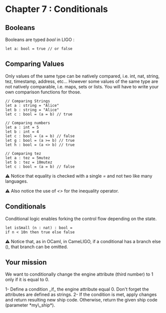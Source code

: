 # Chapter 7 : Conditionals

<dialog character="robot">[DROID-1242] INVALID CONDITIONAL INSTRUCTIONS. ERR %%$7834[[{23e3}]] PLEASE SPECIFY CONDITIONAL INSTRUCTIONS.</dialog>

## Booleans

Booleans are typed _bool_ in LIGO :

```
let a: bool = true // or false
```

## Comparing Values

Only values of the same type can be natively compared, i.e. int, nat, string, tez, timestamp, address, etc... However some values of the same type are not natively comparable, i.e. maps, sets or lists. You will have to write your own comparison functions for those.

```
// Comparing Strings
let a : string = "Alice"
let b : string = "Alice"
let c : bool = (a = b) // true

// Comparing numbers
let a : int = 5
let b : int = 4
let c : bool = (a = b) // false
let g : bool = (a >= b) // true
let h : bool = (a <> b) // true

// Comparing tez
let a : tez = 5mutez
let b : tez = 10mutez
let c : bool = (a = b) // false
```

⚠️ Notice that equality is checked with a single _=_ and not two like many languages.

⚠️ Also notice the use of _<>_ for the inequality operator.

## Conditionals

Conditional logic enables forking the control flow depending on the state.

```
let isSmall (n : nat) : bool =
if n < 10n then true else false
```

⚠️ Notice that, as in OCaml, in CameLIGO, if a conditional has a branch else (), that branch can be omitted.



## Your mission

We want to conditionally change the engine attribute (third number) to 1 only if it is equal to 0.

<!-- prettier-ignore -->1- Define a condition _if_ the engine attribute equal 0. Don't forget the attributes are defined as strings.

<!-- prettier-ignore -->2- If the condition is met, apply changes and return resulting new ship code. Otherwise, return the given ship code (parameter *my\_ship*).
